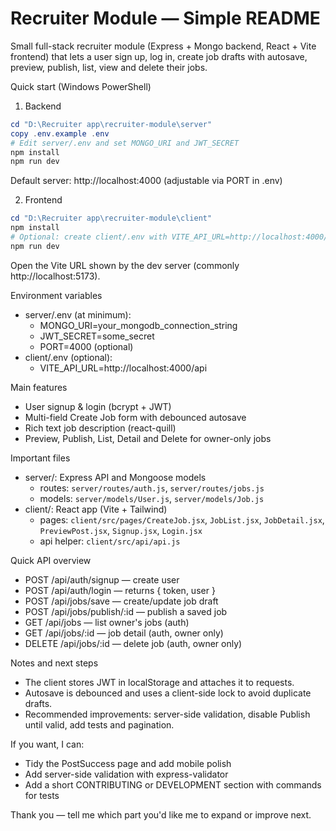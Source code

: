 # Recruiter Module — Simple README

Small full-stack recruiter module (Express + Mongo backend, React + Vite frontend) that lets a user sign up, log in, create job drafts with autosave, preview, publish, list, view and delete their jobs.

Quick start (Windows PowerShell)

1) Backend

```powershell
cd "D:\Recruiter app\recruiter-module\server"
copy .env.example .env
# Edit server/.env and set MONGO_URI and JWT_SECRET
npm install
npm run dev
```

Default server: http://localhost:4000 (adjustable via PORT in .env)

2) Frontend

```powershell
cd "D:\Recruiter app\recruiter-module\client"
npm install
# Optional: create client/.env with VITE_API_URL=http://localhost:4000/api
npm run dev
```

Open the Vite URL shown by the dev server (commonly http://localhost:5173).

Environment variables
- server/.env (at minimum):
	- MONGO_URI=your_mongodb_connection_string
	- JWT_SECRET=some_secret
	- PORT=4000 (optional)
- client/.env (optional):
	- VITE_API_URL=http://localhost:4000/api

Main features
- User signup & login (bcrypt + JWT)
- Multi-field Create Job form with debounced autosave
- Rich text job description (react-quill)
- Preview, Publish, List, Detail and Delete for owner-only jobs

Important files
- server/: Express API and Mongoose models
	- routes: `server/routes/auth.js`, `server/routes/jobs.js`
	- models: `server/models/User.js`, `server/models/Job.js`
- client/: React app (Vite + Tailwind)
	- pages: `client/src/pages/CreateJob.jsx`, `JobList.jsx`, `JobDetail.jsx`, `PreviewPost.jsx`, `Signup.jsx`, `Login.jsx`
	- api helper: `client/src/api/api.js`

Quick API overview
- POST /api/auth/signup — create user
- POST /api/auth/login — returns { token, user }
- POST /api/jobs/save — create/update job draft
- POST /api/jobs/publish/:id — publish a saved job
- GET /api/jobs — list owner's jobs (auth)
- GET /api/jobs/:id — job detail (auth, owner only)
- DELETE /api/jobs/:id — delete job (auth, owner only)

Notes and next steps
- The client stores JWT in localStorage and attaches it to requests.
- Autosave is debounced and uses a client-side lock to avoid duplicate drafts.
- Recommended improvements: server-side validation, disable Publish until valid, add tests and pagination.

If you want, I can:
- Tidy the PostSuccess page and add mobile polish
- Add server-side validation with express-validator
- Add a short CONTRIBUTING or DEVELOPMENT section with commands for tests

Thank you — tell me which part you'd like me to expand or improve next.

